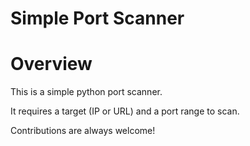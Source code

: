 # Simple Port Scanner

# Overview
This is a simple python port scanner.

It requires a target (IP or URL) and a port range to scan.

Contributions are always welcome!
